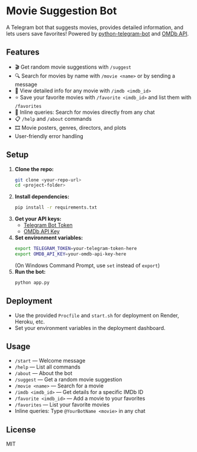 # Movie Suggestion Bot

A Telegram bot that suggests movies, provides detailed information, and lets users save favorites! Powered by [python-telegram-bot](https://python-telegram-bot.org/) and [OMDb API](https://www.omdbapi.com/).

## Features

- 🎬 Get random movie suggestions with `/suggest`
- 🔍 Search for movies by name with `/movie <name>` or by sending a message
- 📝 View detailed info for any movie with `/imdb <imdb_id>`
- ⭐ Save your favorite movies with `/favorite <imdb_id>` and list them with `/favorites`
- 🤖 Inline queries: Search for movies directly from any chat
- 📋 `/help` and `/about` commands
- 🎞️ Movie posters, genres, directors, and plots
- User-friendly error handling

## Setup

1. **Clone the repo:**
   ```bash
   git clone <your-repo-url>
   cd <project-folder>
   ```
2. **Install dependencies:**
   ```bash
   pip install -r requirements.txt
   ```
3. **Get your API keys:**
   - [Telegram Bot Token](https://t.me/BotFather)
   - [OMDb API Key](https://www.omdbapi.com/apikey.aspx)
4. **Set environment variables:**
   ```bash
   export TELEGRAM_TOKEN=your-telegram-token-here
   export OMDB_API_KEY=your-omdb-api-key-here
   ```
   (On Windows Command Prompt, use `set` instead of `export`)
5. **Run the bot:**
   ```bash
   python app.py
   ```

## Deployment

- Use the provided `Procfile` and `start.sh` for deployment on Render, Heroku, etc.
- Set your environment variables in the deployment dashboard.

## Usage

- `/start` — Welcome message
- `/help` — List all commands
- `/about` — About the bot
- `/suggest` — Get a random movie suggestion
- `/movie <name>` — Search for a movie
- `/imdb <imdb_id>` — Get details for a specific IMDb ID
- `/favorite <imdb_id>` — Add a movie to your favorites
- `/favorites` — List your favorite movies
- Inline queries: Type `@YourBotName <movie>` in any chat

## License

MIT
